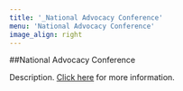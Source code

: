 ```yaml
---
title: '_National Advocacy Conference'
menu: 'National Advocacy Conference'
image_align: right
---
```


##National Advocacy Conference

Description.
[Click here](../10.NAC) for more information.
